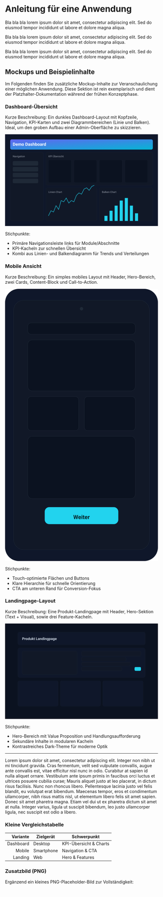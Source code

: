 # Anleitung für eine Anwendung

Bla bla bla lorem ipsum dolor sit amet, consectetur adipiscing elit. Sed do eiusmod tempor incididunt ut labore et dolore magna aliqua.

Bla bla bla lorem ipsum dolor sit amet, consectetur adipiscing elit. Sed do eiusmod tempor incididunt ut labore et dolore magna aliqua.

Bla bla bla lorem ipsum dolor sit amet, consectetur adipiscing elit. Sed do eiusmod tempor incididunt ut labore et dolore magna aliqua.


## Mockups und Beispielinhalte

Im Folgenden finden Sie zusätzliche Mockup-Inhalte zur Veranschaulichung einer möglichen Anwendung. Diese Sektion ist rein exemplarisch und dient der Platzhalter-Dokumentation während der frühen Konzeptphase.

### Dashboard-Übersicht

Kurze Beschreibung: Ein dunkles Dashboard-Layout mit Kopfzeile, Navigation, KPI-Karten und zwei Diagrammbereichen (Linie und Balken). Ideal, um den groben Aufbau einer Admin-Oberfläche zu skizzieren.

![Mockup Dashboard](../images/mockup-dashboard.svg)

Stichpunkte:

- Primäre Navigationsleiste links für Module/Abschnitte
- KPI-Kacheln zur schnellen Übersicht
- Kombi aus Linien- und Balkendiagramm für Trends und Verteilungen


### Mobile Ansicht

Kurze Beschreibung: Ein simples mobiles Layout mit Header, Hero-Bereich, zwei Cards, Content-Block und Call-to-Action.

![Mockup Mobile](../images/mockup-mobile.svg)

Stichpunkte:

- Touch-optimierte Flächen und Buttons
- Klare Hierarchie für schnelle Orientierung
- CTA am unteren Rand für Conversion-Fokus


### Landingpage-Layout

Kurze Beschreibung: Eine Produkt-Landingpage mit Header, Hero-Sektion (Text + Visual), sowie drei Feature-Kacheln.

![Mockup Landingpage](../images/mockup-landing.svg)

Stichpunkte:

- Hero-Bereich mit Value Proposition und Handlungsaufforderung
- Sekundäre Inhalte in modularen Kacheln
- Kontrastreiches Dark-Theme für moderne Optik


---

Lorem ipsum dolor sit amet, consectetur adipiscing elit. Integer non nibh ut mi tincidunt gravida. Cras fermentum, velit sed vulputate convallis, augue ante convallis est, vitae efficitur nisl nunc in odio. Curabitur at sapien id nulla aliquet ornare. Vestibulum ante ipsum primis in faucibus orci luctus et ultrices posuere cubilia curae; Mauris aliquet justo at leo placerat, in dictum risus facilisis. Nunc non rhoncus libero. Pellentesque lacinia justo vel felis blandit, eu volutpat erat bibendum. Maecenas tempor, eros et condimentum ullamcorper, nibh risus mattis nisl, ut elementum libero felis sit amet sapien. Donec sit amet pharetra magna. Etiam vel dui ut ex pharetra dictum sit amet at nulla. Integer varius, ligula ut suscipit bibendum, leo justo ullamcorper ligula, nec suscipit est odio a libero.

### Kleine Vergleichstabelle

| Variante | Zielgerät   | Schwerpunkt                |
|---------:|-------------|----------------------------|
| Dashboard| Desktop     | KPI-Übersicht & Charts     |
| Mobile   | Smartphone  | Navigation & CTA           |
| Landing  | Web         | Hero & Features            |

### Zusatzbild (PNG)

Ergänzend ein kleines PNG-Placeholder-Bild zur Vollständigkeit:

![Zusatz Mockup](../images/mockup-extra.png)

